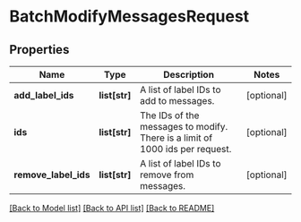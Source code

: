 # BatchModifyMessagesRequest

## Properties
Name | Type | Description | Notes
------------ | ------------- | ------------- | -------------
**add_label_ids** | **list[str]** | A list of label IDs to add to messages. | [optional] 
**ids** | **list[str]** | The IDs of the messages to modify. There is a limit of 1000 ids per request. | [optional] 
**remove_label_ids** | **list[str]** | A list of label IDs to remove from messages. | [optional] 

[[Back to Model list]](../README.md#documentation-for-models) [[Back to API list]](../README.md#documentation-for-api-endpoints) [[Back to README]](../README.md)


